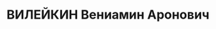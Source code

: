 ---
title: ВИЛЕЙКИН Вениамин Аронович
description: "Род. в 1899, Геническ, еврей, обр.: высшее, член ВКП(б). Проживал: Москва,\
  \ ул. 1-я Брестская, д. 29, кв. 7. Начальник Управления свиносовхозов Наркомата\
  \ зерновых и животноводческих совхозов СССР. \n  Арестован 14.09.1937. Обв. в принадлежности\
  \ к к.-р. вредительской организации. Приговор: ВК ВС СССР, 26.10.1937 – ВМН. Расстрелян\
  \ 26.10.1937, г.Москва. \n  Реабилитирован ВК ВС СССР 27.10.1956"
---